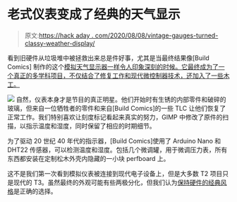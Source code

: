# 老式仪表变成了经典的天气显示

> 原文:[https://hack aday . com/2020/08/08/vintage-gauges-turned-classy-weather-display/](https://hackaday.com/2020/08/08/vintage-gauges-turned-classy-weather-display/)

看到旧硬件从垃圾堆中被拯救出来总是件好事，尤其是当最终结果像[Build Comics] 制作的这个[模拟天气显示器一样令人印象深刻的时候。它最终成为了一个真正的多学科项目，不仅结合了修复工作和现代微控制器技术，还加入了一些木工。](https://buildcomics.com/uncategorized/ts-temperature-humidity-meter/)

[![](../Images/613dd19cec87c6a155b51bf7fbba4c81.png)](https://hackaday.com/wp-content/uploads/2020/08/analogwx_detail2.jpg) 自然，仪表本身才是节目的真正明星。他们开始时有生锈的内部零件和破碎的玻璃，但来自一位牺牲者的零件和来自[Build Comics]的一些 TLC 让他们恢复了正常工作。我们特别喜欢让刻度标记看起来真实的努力，GIMP 中修改了原件的扫描，以指示温度和湿度，同时保留了相应的时期细节。

为了驱动 20 世纪 40 年代的指示器，[Build Comics]使用了 Arduino Nano 和 DHT22 传感器，可以检测温度和湿度。包括几个微调罐，用于微调压力表，所有东西都安装在定制松木外壳内隐藏的一小块 perfboard 上。

这不是我们第一次看到模拟仪表被连接到现代电子设备上，但是大多数 T2 项目只是现代的 T3。虽然最终的外观可能有些两极分化，但我们认为[保持硬件的经典风格](https://hackaday.com/2016/01/27/old-school-gauges-let-you-know-which-way-the-wind-blows/)是正确的选择。